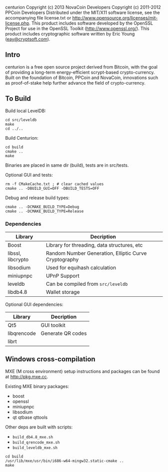 centurion
Copyright (c) 2013 NovaCoin Developers
Copyright (c) 2011-2012 PPCoin Developers
Distributed under the MIT/X11 software license, see the accompanying
file license.txt or http://www.opensource.org/licenses/mit-license.php.
This product includes software developed by the OpenSSL Project for use in
the OpenSSL Toolkit (http://www.openssl.org/).  This product includes
cryptographic software written by Eric Young (eay@cryptsoft.com).


## Intro

centurion is a free open source project derived from Bitcoin, with
the goal of providing a long-term energy-efficient scrypt-based crypto-currency.
Built on the foundation of Bitcoin, PPCoin and NovaCoin, innovations such as proof-of-stake
help further advance the field of crypto-currency.

## To Build

Build local LevelDB:
```
cd src/leveldb
make
cd ../..
```

Build Centurion:
```
cd build
cmake ..
make
```
Binaries are placed in same dir (build), tests are in src/tests.

Optional GUI and tests:
```
rm -f CMakeCache.txt ; # clear cached values
cmake .. -DBUILD_GUI=OFF -DBUILD_TESTS=OFF
```

Debug and release build types:
```
cmake .. -DCMAKE_BUILD_TYPE=Debug
cmake .. -DCMAKE_BUILD_TYPE=Release
```

### Dependencies
| Library | Decription |
| --- | --- |
| Boost | Library for threading, data structures, etc |
| libssl, libcrypto | Random Number Generation, Elliptic Curve Cryptography |
| libsodium | Used for equihash calculation
| miniupnpc | UPnP Support |
| leveldb | Can be compiled from `src/leveldb` |
| libdb4.8 | Wallet storage |

Optional GUI dependencies:

| Library | Decription |
| --- | --- |
| Qt5 | GUI toolkit |
| libqrencode | Generate QR codes |
| librt ||

## Windows cross-compilation
MXE (M cross environment) setup instructions and packages can be found at http://pkg.mxe.cc.

Existing MXE binary packages:
- boost
- openssl
- miniupnpc
- libsodium
- qt qtbase qttools

Other deps are built with scripts:
- `build_db4.8_mxe.sh`
- `build_qrencode_mxe.sh`
- `build_leveldb_mxe.sh`

```
cd build
/usr/lib/mxe/usr/bin/i686-w64-mingw32.static-cmake ..
make
```